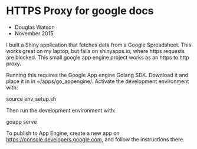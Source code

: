 # HTTPS Proxy for google docs

* Douglas Watson
* November 2015

I built a Shiny application that fetches data from a Google Spreadsheet. This
works great on my laptop, but fails on shinyapps.io, where https requests are blocked.
This small google app engine project works as an https to http proxy.

Running this requires the Google App engine Golang SDK. Download it and place it
in in ~/apps/go_appengine/. Activate the development environment with:

  source env_setup.sh

Then run the development environment with:

  goapp serve

To publish to App Engine, create a new app on
https://console.developers.google.com, and follow the instructions there.

